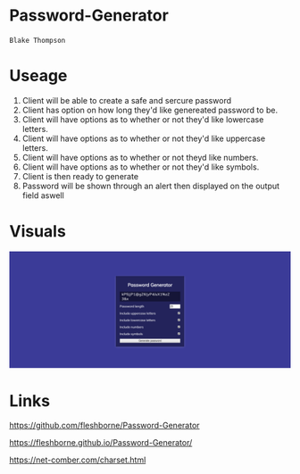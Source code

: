 # Password-Generator
    Blake Thompson
# Useage
1. Client will be able to create a safe and sercure password
2. Client has option on how long they'd like genereated password to be.
3. Client will have options as to whether or not they'd like lowercase letters.
4. Client will have options as to whether or not they'd like uppercase letters.
5. Client will have options as to whether or not theyd like numbers.
6. Client will have options as to whether or not they'd like symbols.
7. Client is then ready to generate
8. Password will be shown through an alert then displayed on the output field aswell

# Visuals

![Password Generator](Assets/Visuals/_C__Users_blake_bootcamp_Homework_Password-Generator_index.html.png)

# Links

https://github.com/fleshborne/Password-Generator

https://fleshborne.github.io/Password-Generator/

https://net-comber.com/charset.html
